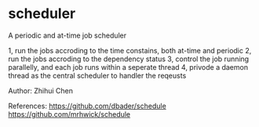 scheduler
=========

A periodic and at-time job scheduler

1, run the jobs accroding to the time constains, both at-time and periodic
2, run the jobs accroding to the dependency status
3, control the job running parallelly, and each job runs within a seperate thread
4, privode a daemon thread as the central scheduler to handler the reqeusts

Author: Zhihui Chen

References:
    https://github.com/dbader/schedule
    https://github.com/mrhwick/schedule
